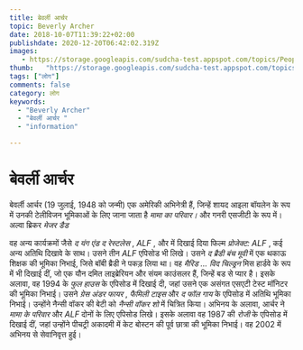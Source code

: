 ```yaml
---
title: बेवर्ली आर्चर 
topic: Beverly Archer
date: 2018-10-07T11:39:22+02:00
publishdate: 2020-12-20T06:42:02.319Z
images: 
   - https://storage.googleapis.com/sudcha-test.appspot.com/topics/People/beverly_archer/1.jpeg
thumb:   "https://storage.googleapis.com/sudcha-test.appspot.com/topics/People/beverly_archer/thumb.jpeg"
tags: ["लोग"]
comments: false
category: लोग
keywords: 
  - "Beverly Archer"
  - "बेवर्ली आर्चर "
  - "information"

---
```

<h1> बेवर्ली आर्चर </h1> <p> </p> <p> बेवर्ली आर्चर (19 जुलाई, 1948 को जन्मी) एक अमेरिकी अभिनेत्री हैं, जिन्हें शायद आइला बॉयलेन के रूप में उनकी टेलीविजन भूमिकाओं के लिए जाना जाता है <i> मामा का परिवार। </i> और गनरी एसजीटी के रूप में। अल्वा ब्रिकर <i> मेजर डैड </i> </p> <p> वह अन्य कार्यक्रमों जैसे <i> द यंग एंड द रेस्टलेस </i>, <i> ALF </i>, और में दिखाई दिया फिल्म <i> प्रोजेक्ट: ALF </i>, कई अन्य अतिथि दिखावे के साथ। उसने तीन <i> ALF </i> एपिसोड भी लिखे। उसने <i> द ब्रैडी बंच मूवी </i> में एक थकाऊ शिक्षक की भूमिका निभाई, जिसे बॉबी ब्रैडी ने पकड़ लिया था। वह <i> मैरिड ... विद चिल्ड्रन </i> मिस हार्डवे के रूप में भी दिखाई दीं, जो एक यौन दमित लाइब्रेरियन और संयम काउंसलर हैं, जिन्हें बड से प्यार है। इसके अलावा, वह 1994 के <i> फुल हाउस </i> के एपिसोड में दिखाई दी, जहां उसने एक असंगत एसएटी टेस्ट मॉनिटर की भूमिका निभाई। उसने <i> ग्रेस अंडर फायर </i>, <i> फैमिली टाइस </i> और <i> द फॉल गाय </i> के एपिसोड में अतिथि भूमिका निभाई। उन्होंने नैन्सी वॉकर की बेटी को <i> नैन्सी वॉकर शो </i> में चित्रित किया। अभिनय के अलावा, आर्चर ने <i> मामा के परिवार </i> और <i> ALF </i> दोनों के लिए एपिसोड लिखे। इसके अलावा वह 1987 की <i> रोजी </i> के एपिसोड में दिखाई दीं, जहां उन्होंने पीचट्री अकादमी में केट बोस्टन की पूर्व छात्रा की भूमिका निभाई। वह 2002 में अभिनय से सेवानिवृत्त हुई। </p> 